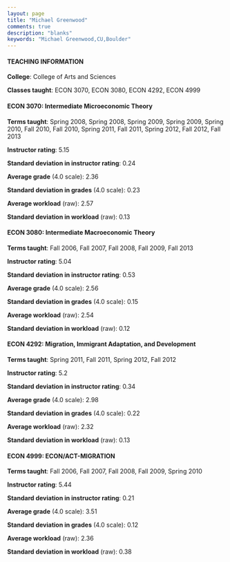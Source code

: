 ```yaml
---
layout: page
title: "Michael Greenwood" 
comments: true
description: "blanks"
keywords: "Michael Greenwood,CU,Boulder"
---
```

<head>
<script src="https://ajax.googleapis.com/ajax/libs/jquery/2.1.3/jquery.min.js"></script>
<script src="https://dl.dropboxusercontent.com/s/pc42nxpaw1ea4o9/highcharts.js?dl=0"></script>
<!-- <script src="../assets/js/highcharts.js"></script> -->
<style type="text/css">@font-face {
	font-family: "Bebas Neue";
	src: url(https://www.filehosting.org/file/details/544349/BebasNeue Regular.otf) format("opentype");
	}
	h1.Bebas { 
		font-family: "Bebas Neue", Verdana, Tahoma;
	}
</style>
</head>
	   
#### TEACHING INFORMATION

**College**: College of Arts and Sciences

**Classes taught**: ECON 3070, ECON 3080, ECON 4292, ECON 4999

#### ECON 3070: Intermediate Microeconomic Theory

**Terms taught**: Spring 2008, Spring 2008, Spring 2009, Spring 2009, Spring 2010, Fall 2010, Fall 2010, Spring 2011, Fall 2011, Spring 2012, Fall 2012, Fall 2013

**Instructor rating**: 5.15

**Standard deviation in instructor rating**: 0.24

**Average grade** (4.0 scale): 2.36

**Standard deviation in grades** (4.0 scale): 0.23

**Average workload** (raw): 2.57

**Standard deviation in workload** (raw): 0.13

#### ECON 3080: Intermediate Macroeconomic Theory

**Terms taught**: Fall 2006, Fall 2007, Fall 2008, Fall 2009, Fall 2013

**Instructor rating**: 5.04

**Standard deviation in instructor rating**: 0.53

**Average grade** (4.0 scale): 2.56

**Standard deviation in grades** (4.0 scale): 0.15

**Average workload** (raw): 2.54

**Standard deviation in workload** (raw): 0.12

#### ECON 4292: Migration, Immigrant Adaptation, and Development

**Terms taught**: Spring 2011, Fall 2011, Spring 2012, Fall 2012

**Instructor rating**: 5.2

**Standard deviation in instructor rating**: 0.34

**Average grade** (4.0 scale): 2.98

**Standard deviation in grades** (4.0 scale): 0.22

**Average workload** (raw): 2.32

**Standard deviation in workload** (raw): 0.13

#### ECON 4999: ECON/ACT-MIGRATION

**Terms taught**: Fall 2006, Fall 2007, Fall 2008, Fall 2009, Spring 2010

**Instructor rating**: 5.44

**Standard deviation in instructor rating**: 0.21

**Average grade** (4.0 scale): 3.51

**Standard deviation in grades** (4.0 scale): 0.12

**Average workload** (raw): 2.36

**Standard deviation in workload** (raw): 0.38

